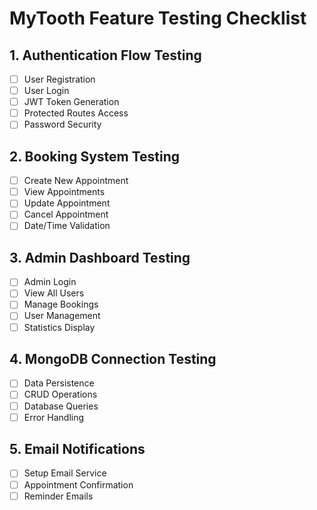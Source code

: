 # MyTooth Feature Testing Checklist

## 1. Authentication Flow Testing
- [ ] User Registration
- [ ] User Login
- [ ] JWT Token Generation
- [ ] Protected Routes Access
- [ ] Password Security

## 2. Booking System Testing
- [ ] Create New Appointment
- [ ] View Appointments
- [ ] Update Appointment
- [ ] Cancel Appointment
- [ ] Date/Time Validation

## 3. Admin Dashboard Testing
- [ ] Admin Login
- [ ] View All Users
- [ ] Manage Bookings
- [ ] User Management
- [ ] Statistics Display

## 4. MongoDB Connection Testing
- [ ] Data Persistence
- [ ] CRUD Operations
- [ ] Database Queries
- [ ] Error Handling

## 5. Email Notifications
- [ ] Setup Email Service
- [ ] Appointment Confirmation
- [ ] Reminder Emails
